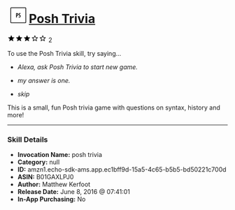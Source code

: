# &nbsp;<img src="skill_icon" alt="Posh Trivia icon" width="36"> [Posh Trivia](http://alexa.amazon.com/#skills/amzn1.echo-sdk-ams.app.ec1bff9d-15a5-4c65-b5b5-bd50221c700d)
![3 stars](../../images/ic_star_black_18dp_1x.png)![3 stars](../../images/ic_star_black_18dp_1x.png)![3 stars](../../images/ic_star_black_18dp_1x.png)![3 stars](../../images/ic_star_border_black_18dp_1x.png)![3 stars](../../images/ic_star_border_black_18dp_1x.png) 2

To use the Posh Trivia skill, try saying...

* *Alexa, ask Posh Trivia to start new game.*

* *my answer is one.*

* *skip*

This is a small, fun Posh trivia game with questions on syntax, history and more!

***

### Skill Details

* **Invocation Name:** posh trivia
* **Category:** null
* **ID:** amzn1.echo-sdk-ams.app.ec1bff9d-15a5-4c65-b5b5-bd50221c700d
* **ASIN:** B01GAXLPJ0
* **Author:** Matthew Kerfoot
* **Release Date:** June 8, 2016 @ 07:41:01
* **In-App Purchasing:** No
